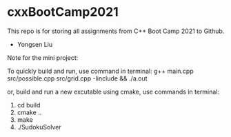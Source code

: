 # cxxBootCamp2021
This repo is for storing all assignments from C++ Boot Camp 2021 to Github.
- Yongsen Liu

Note for the mini project:

To quickly build and run, use command in terminal:
g++ main.cpp src/possible.cpp src/grid.cpp -Iinclude && ./a.out

or, build and run a new excutable using cmake, use commands in terminal:
1. cd build
2. cmake ..
3. make
4. ./SudokuSolver
